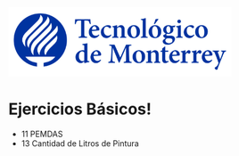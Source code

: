 ![Tec de Monterrey](images/logotecmty.png)
# Ejercicios Básicos!

- 11 PEMDAS
- 13 Cantidad de Litros de Pintura